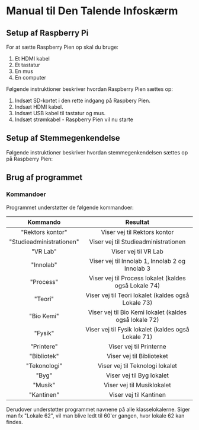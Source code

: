 # Manual til Den Talende Infoskærm

## Setup af Raspberry Pi

For at sætte Raspberry Pien op skal du bruge:

1. Et HDMI kabel
2. Et tastatur
3. En mus
4. En computer

Følgende instruktioner beskriver hvordan Raspberry Pien sættes op:

1. Indsæt SD-kortet i den rette indgang på Raspbery Pien.
2. Indsæt HDMI kabel.
3. Indsæt USB kabel til tastatur og mus.
4. Indsæt strømkabel - Raspberry Pien vil nu starte

## Setup af Stemmegenkendelse

Følgende instruktioner beskriver hvordan stemmegenkendelsen sættes op på Raspberry Pien:

## Brug af programmet

### Kommandoer

Programmet understøtter de følgende kommandoer:

|         Kommando         |                        Resultat                        |
|:------------------------:|:------------------------------------------------------:|
|     "Rektors kontor"     | Viser vej til Rektors kontor                           |
| "Studieadministrationen" | Viser vej til Studieadministrationen                   |
|         "VR Lab"         | Viser vej til VR Lab                                   |
|         "Innolab"        | Viser vej til Innolab 1, Innolab 2 og Innolab 3        |
|         "Process"        | Viser vej til Process lokalet (kaldes også Lokale 74)  |
|          "Teori"         | Viser vej til Teori lokalet (kaldes også Lokale 73)    |
|        "Bio Kemi"        | Viser vej til Bio Kemi lokalet (kaldes også lokale 72) |
|          "Fysik"         | Viser vej til Fysik lokalet (kaldes også Lokale 71)    |
|        "Printere"        | Viser vej til Printerne                                |
|        "Bibliotek"       | Viser vej til Biblioteket                              |
|       "Tekonologi"       | Viser vej til Teknologi lokalet                        |
|           "Byg"          | Viser vej til Byg lokalet                              |
|          "Musik"         | Viser vej til Musiklokalet                             |
|        "Kantinen"        | Viser vej til Kantinen                                 |

Derudover understøtter programmet navnene på alle klasselokalerne. Siger man fx "Lokale 62", vil man blive ledt til 60'er gangen, hvor lokale 62 kan findes.
